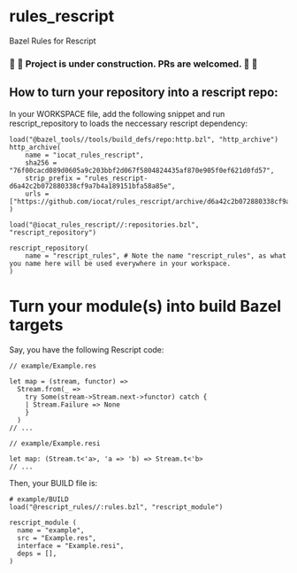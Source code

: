 # rules_rescript
Bazel Rules for Rescript

### 🚧 🚧 Project is under construction. PRs are welcomed. 🚧 🚧

## How to turn your repository into a rescript repo:

In your WORKSPACE file, add the following snippet and run rescript_repository to loads the neccessary rescript dependency:

```bazel
load("@bazel_tools//tools/build_defs/repo:http.bzl", "http_archive")
http_archive(
    name = "iocat_rules_rescript",
    sha256 = "76f00cacd089d0605a9c203bbf2d067f5804824435af870e905f0ef621d0fd57",
    strip_prefix = "rules_rescript-d6a42c2b072880338cf9a7b4a189151bfa58a85e",
    urls = ["https://github.com/iocat/rules_rescript/archive/d6a42c2b072880338cf9a7b4a189151bfa58a85e.tar.gz"],
)

load("@iocat_rules_rescript//:repositories.bzl", "rescript_repository")

rescript_repository(
    name = "rescript_rules", # Note the name "rescript_rules", as what you name here will be used everywhere in your workspace.
)
```

# Turn your module(s) into build Bazel targets
Say, you have the following Rescript code:

```rescript
// example/Example.res

let map = (stream, functor) =>
  Stream.from(_ =>
    try Some(stream->Stream.next->functor) catch {
    | Stream.Failure => None
    }
  )
// ...

```

```rescript
// example/Example.resi

let map: (Stream.t<'a>, 'a => 'b) => Stream.t<'b>
// ...

```

Then, your BUILD file is: 
```bazel
# example/BUILD
load("@rescript_rules//:rules.bzl", "rescript_module")

rescript_module (
  name = "example",
  src = "Example.res",
  interface = "Example.resi",
  deps = [],
)
```